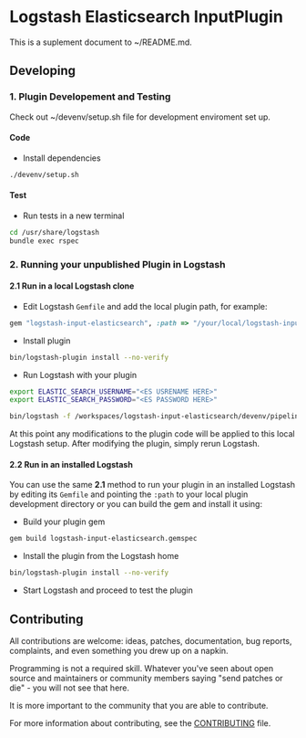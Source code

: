 # Logstash Elasticsearch InputPlugin

This is a suplement document to ~/README.md.

## Developing

### 1. Plugin Developement and Testing

Check out ~/devenv/setup.sh file for development enviroment set up.

#### Code

- Install dependencies
```sh
./devenv/setup.sh
```

#### Test

- Run tests in a new terminal

```sh
cd /usr/share/logstash
bundle exec rspec
```

### 2. Running your unpublished Plugin in Logstash

#### 2.1 Run in a local Logstash clone

- Edit Logstash `Gemfile` and add the local plugin path, for example:
```ruby
gem "logstash-input-elasticsearch", :path => "/your/local/logstash-input-elasticsearch"
```
- Install plugin
```sh
bin/logstash-plugin install --no-verify
```
- Run Logstash with your plugin
```sh
export ELASTIC_SEARCH_USERNAME="<ES USRENAME HERE>"
export ELASTIC_SEARCH_PASSWORD="<ES PASSWORD HERE>"

bin/logstash -f /workspaces/logstash-input-elasticsearch/devenv/pipeline.conf
```
At this point any modifications to the plugin code will be applied to this local Logstash setup. After modifying the plugin, simply rerun Logstash.

#### 2.2 Run in an installed Logstash

You can use the same **2.1** method to run your plugin in an installed Logstash by editing its `Gemfile` and pointing the `:path` to your local plugin development directory or you can build the gem and install it using:

- Build your plugin gem
```sh
gem build logstash-input-elasticsearch.gemspec
```
- Install the plugin from the Logstash home
```sh
bin/logstash-plugin install --no-verify
```
- Start Logstash and proceed to test the plugin


## Contributing

All contributions are welcome: ideas, patches, documentation, bug reports, complaints, and even something you drew up on a napkin.

Programming is not a required skill. Whatever you've seen about open source and maintainers or community members  saying "send patches or die" - you will not see that here.

It is more important to the community that you are able to contribute.

For more information about contributing, see the [CONTRIBUTING](https://github.com/elastic/logstash/blob/master/CONTRIBUTING.md) file.
